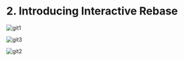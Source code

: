 # 2. Introducing Interactive Rebase

![git1](https://user-images.githubusercontent.com/50626798/231781651-2d6c8029-c9f7-4d10-9187-e366d9212466.png)

![git3](https://user-images.githubusercontent.com/50626798/231781674-dac930a8-a71d-49b5-ba3d-aed066fff94c.png)

![git2](https://user-images.githubusercontent.com/50626798/231781669-55c94b83-85db-4995-9609-f22e8c25e65e.png)
